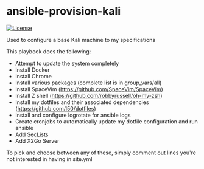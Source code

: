 # ansible-provision-kali
[![License](http://img.shields.io/:license-mit-blue.svg)](https://github.com/l50/ansible-provision-kali/blob/master/LICENSE)

Used to configure a base Kali machine to my specifications

This playbook does the following:
- Attempt to update the system completely
- Install Docker
- Install Chrome
- Install various packages (complete list is in group_vars/all)
- Install SpaceVim (https://github.com/SpaceVim/SpaceVim)
- Install Z shell (https://github.com/robbyrussell/oh-my-zsh)
- Install my dotfiles and their associated dependencies (https://github.com/l50/dotfiles)
- Install and configure logrotate for ansible logs
- Create cronjobs to automatically update my dotfile configuration and run ansible
- Add SecLists
- Add X2Go Server

To pick and choose between any of these, simply comment out lines you're not interested in having in site.yml
